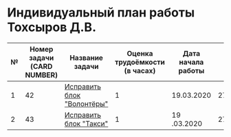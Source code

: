 # Индивидуальный план работы Тохсыров Д.В.

| № | Номер задачи (CARD NUMBER) | Название задачи | Оценка трудоёмкости (в часах) | Дата начала работы | Дата сдачи | Ссылка на Pull Request | Комментарий |
|---|---|---|---|---|---|---|---|
| 1 | 42 | [Исправить блок "Волонтёры"](https://trello.com/c/ntr9TmmP/42-исправить-блок-волонтёры) | 1 | 19.03.2020 | 27.03.2020 | |   |
| 2 | 43| [Исправить блок "Такси"](https://trello.com/c/PTiwZKX5/43-исправить-блок-такси) |  1 | 19 .03.2020 | 27.03.2020 |  |   |
